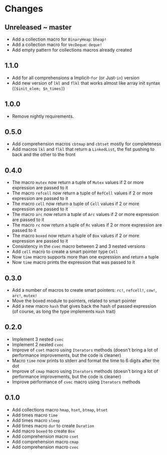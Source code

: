 # Changes

## Unreleased ~ master
 - Add a collection macro for `BinaryHeap`: `bheap!`
 - Add a collection macro for `VecDeque`: `deque!`
 - Add empty pattern for collections macros already created

## 1.1.0
 - Add for all comprehensions a Implicit-`for` (or Just-`in`) version
 - Add new version of `lkl` and `flkl` that works almost like array init syntax (`[$init_elem; $n_times]`)

## 1.0.0
 - Remove nightly requirements.

## 0.5.0
 - Add comprehension macros `cbtmap` and `cbtset` mostly for completeness
 - Add macros `lkl` and `flkl` that return a `LinkedList`, the fist pushing to back and the other to the front

## 0.4.0
 - The macro `mutex` now return a tuple of `Mutex` values if 2 or more expression are passed to it
 - The macro `refcell` now return a tuple of `RefCell` values if 2 or more expression are passed to it
 - The macro `cell` now return a tuple of `Cell` values if 2 or more expression are passed to it
 - The macro `arc` now return a tuple of `Arc` values if 2 or more expression are passed to it
 - The macro `rc` now return a tuple of `Rc` values if 2 or more expression are passed to it
 - The macro `boxed` now return a tuple of `Box` values if 2 or more expression are passed to it
 - Consistency in the `cvec` macro between 2 and 3 nested versions
 - Add `cell` macro to create a smart pointer type `Cell`
 - Now `time` macro supports more than one expression and return a tuple
 - Now `time` macro prints the expression that was passed to it

## 0.3.0
 - Add a number of macros to create smart pointers: `rc!`, `refcell!`, `cow!`, `arc!`, `mutex!`
 - Move the boxed module to pointers, related to smart pointer
 - Add a new macro `hash` that gives back the hash of passed expression (of course, as long the type implements `Hash` trait)

## 0.2.0
 - Implement 3 nested `cvec`
 - Implement 2 nested `cvec`
 - Improve of `cset` macro using `Iterators` methods (doesn't bring a lot of performance improvements, but the code is cleaner)
 - Macro `time` now prints to stderr and format the time to 6 digits after the dot
 - Improve of `cmap` macro using `Iterators` methods (doesn't bring a lot of performance improvements, but the code is cleaner)
 - Improve performance of `cvec` macro using `Iterators` methods

## 0.1.0
 - Add collections macro `hmap`, `hset`, `btmap`, `btset`
 - Add times macro `time`
 - Add times macro `sleep`
 - Add times macro `dur` to create `Duration`
 - Add macro `boxed` to create `Box`
 - Add comprehension macro `cset`
 - Add comprehension macro `cmap`
 - Add comprehension macro `cvec`
